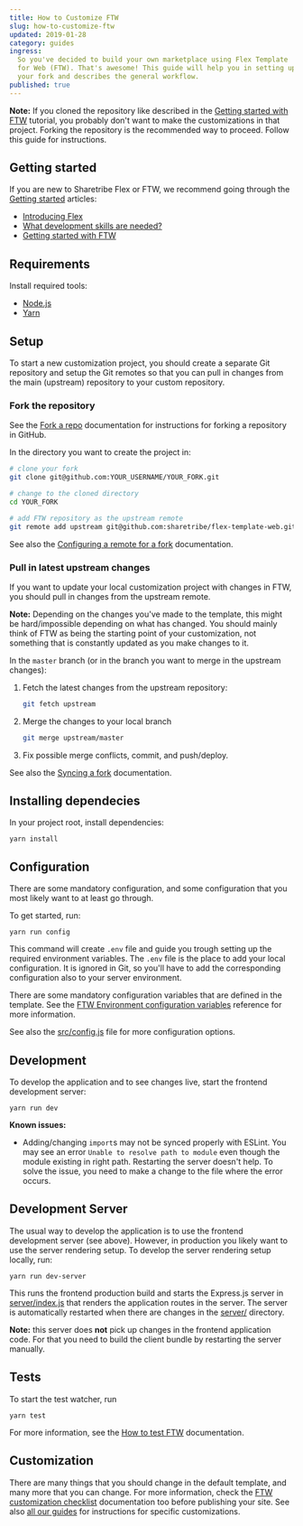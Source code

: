 ```yaml
---
title: How to Customize FTW
slug: how-to-customize-ftw
updated: 2019-01-28
category: guides
ingress:
  So you've decided to build your own marketplace using Flex Template
  for Web (FTW). That's awesome! This guide will help you in setting up
  your fork and describes the general workflow.
published: true
---
```


**Note:** If you cloned the repository like described in the
[Getting started with FTW](/tutorials/getting-started-with-ftw/)
tutorial, you probably don't want to make the customizations in that
project. Forking the repository is the recommended way to proceed.
Follow this guide for instructions.

## Getting started

If you are new to Sharetribe Flex or FTW, we recommend going through the
[Getting started](/background/getting-started/) articles:

- [Introducing Flex](/background/introducing-flex/)
- [What development skills are needed?](/background/development-skills/)
- [Getting started with FTW](/tutorials/getting-started-with-ftw/)


## Requirements

Install required tools:

- [Node.js](https://nodejs.org/)
- [Yarn](https://yarnpkg.com/)


## Setup

To start a new customization project, you should create a separate Git
repository and setup the Git remotes so that you can pull in changes
from the main (upstream) repository to your custom repository.

### Fork the repository

See the [Fork a repo](https://help.github.com/articles/fork-a-repo/)
documentation for instructions for forking a repository in GitHub.

In the directory you want to create the project in:

```sh
# clone your fork
git clone git@github.com:YOUR_USERNAME/YOUR_FORK.git

# change to the cloned directory
cd YOUR_FORK

# add FTW repository as the upstream remote
git remote add upstream git@github.com:sharetribe/flex-template-web.git
```

See also the
[Configuring a remote for a fork](https://help.github.com/articles/configuring-a-remote-for-a-fork/)
documentation.

### Pull in latest upstream changes

If you want to update your local customization project with changes in
FTW, you should pull in changes from the upstream remote.

**Note:** Depending on the changes you've made to the template, this
might be hard/impossible depending on what has changed. You should
mainly think of FTW as being the starting point of your customization,
not something that is constantly updated as you make changes to it.

In the `master` branch (or in the branch you want to merge in the
upstream changes):

1.  Fetch the latest changes from the upstream repository:

    ```sh
    git fetch upstream
    ```

1.  Merge the changes to your local branch

    ```sh
    git merge upstream/master
    ```

1.  Fix possible merge conflicts, commit, and push/deploy.

See also the
[Syncing a fork](https://help.github.com/articles/syncing-a-fork/)
documentation.


## Installing dependecies

In your project root, install dependencies:

    yarn install


## Configuration

There are some mandatory configuration, and some configuration that you
most likely want to at least go through.

To get started, run:

    yarn run config

This command will create `.env` file and guide you trough setting up the
required environment variables. The `.env` file is the place to add your
local configuration. It is ignored in Git, so you'll have to add the
corresponding configuration also to your server environment.

There are some mandatory configuration variables that are defined in the
template. See the
[FTW Environment configuration variables](/references/ftw-env/)
reference for more information.

See also the
[src/config.js](https://github.com/sharetribe/flex-template-web/blob/master/src/config.js)
file for more configuration options.


## Development

To develop the application and to see changes live, start the frontend
development server:

    yarn run dev

**Known issues:**

- Adding/changing `import`s may not be synced properly with ESLint. You
  may see an error `Unable to resolve path to module` even though the
  module existing in right path. Restarting the server doesn't help. To
  solve the issue, you need to make a change to the file where the error
  occurs.


## Development Server

The usual way to develop the application is to use the frontend
development server (see above). However, in production you likely want
to use the server rendering setup. To develop the server rendering setup
locally, run:

    yarn run dev-server

This runs the frontend production build and starts the Express.js server
in
[server/index.js](https://github.com/sharetribe/flex-template-web/blob/master/server/index.js)
that renders the application routes in the server. The server is
automatically restarted when there are changes in the
[server/](https://github.com/sharetribe/flex-template-web/tree/master/server)
directory.

**Note:** this server does **not** pick up changes in the frontend
application code. For that you need to build the client bundle by
restarting the server manually.


## Tests

To start the test watcher, run

    yarn test

For more information, see the
[How to test FTW](/guides/how-to-test-ftw/) documentation.


## Customization

There are many things that you should change in the default template,
and many more that you can change. For more information, check the
[FTW customization checklist](/guides/ftw-customization-checklist/)
documentation too before publishing your site. See also
[all our guides](/guides/) for instructions for specific customizations.
